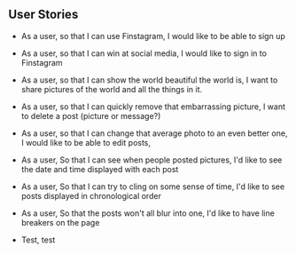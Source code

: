 ## User Stories

* As a user,
so that I can use Finstagram,
I would like to be able to sign up

* As a user,
so that I can win at social media,
I would like to sign in to Finstagram

* As a user,
so that I can show the world beautiful the world is,
I want to share pictures of the world and all the things in it.

* As a user,
so that I can quickly remove that embarrassing picture,
I want to delete a post (picture or message?)

* As a user,
so that I can change that average photo to an even better one,
I would like to be able to edit posts,

* As a user,
So that I can see when people posted pictures,
I'd like to see the date and time displayed with each post

* As a user,
So that I can try to cling on some sense of time,
I'd like to see posts displayed in chronological order

* As a user,
So that the posts won't all blur into one,
I'd like to have line breakers on the page

* Test, test
